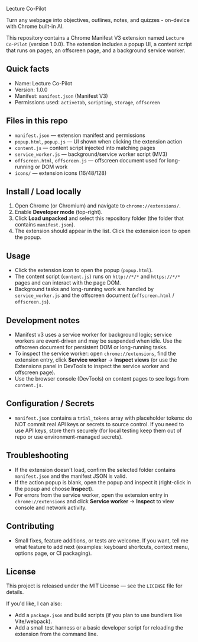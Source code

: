 Lecture Co-Pilot

Turn any webpage into objectives, outlines, notes, and quizzes - on-device with Chrome built-in AI.

This repository contains a Chrome Manifest V3 extension named `Lecture Co-Pilot` (version 1.0.0). The extension includes a popup UI, a content script that runs on pages, an offscreen page, and a background service worker.

## Quick facts
- Name: Lecture Co-Pilot
- Version: 1.0.0
- Manifest: `manifest.json` (Manifest V3)
- Permissions used: `activeTab`, `scripting`, `storage`, `offscreen`

## Files in this repo
- `manifest.json` — extension manifest and permissions
- `popup.html`, `popup.js` — UI shown when clicking the extension action
- `content.js` — content script injected into matching pages
- `service_worker.js` — background/service worker script (MV3)
- `offscreen.html`, `offscreen.js` — offscreen document used for long-running or DOM work
- `icons/` — extension icons (16/48/128)

## Install / Load locally
1. Open Chrome (or Chromium) and navigate to `chrome://extensions/`.
2. Enable **Developer mode** (top-right).
3. Click **Load unpacked** and select this repository folder (the folder that contains `manifest.json`).
4. The extension should appear in the list. Click the extension icon to open the popup.

## Usage
- Click the extension icon to open the popup (`popup.html`).
- The content script (`content.js`) runs on `http://*/*` and `https://*/*` pages and can interact with the page DOM.
- Background tasks and long-running work are handled by `service_worker.js` and the offscreen document (`offscreen.html` / `offscreen.js`).

## Development notes
- Manifest v3 uses a service worker for background logic; service workers are event-driven and may be suspended when idle. Use the offscreen document for persistent DOM or long-running tasks.
- To inspect the service worker: open `chrome://extensions`, find the extension entry, click **Service worker** -> **Inspect views** (or use the Extensions panel in DevTools to inspect the service worker and offscreen page).
- Use the browser console (DevTools) on content pages to see logs from `content.js`.

## Configuration / Secrets
- `manifest.json` contains a `trial_tokens` array with placeholder tokens: do NOT commit real API keys or secrets to source control. If you need to use API keys, store them securely (for local testing keep them out of repo or use environment-managed secrets).

## Troubleshooting
- If the extension doesn't load, confirm the selected folder contains `manifest.json` and the manifest JSON is valid.
- If the action popup is blank, open the popup and inspect it (right-click in the popup and choose **Inspect**).
- For errors from the service worker, open the extension entry in `chrome://extensions` and click **Service worker** -> **Inspect** to view console and network activity.

## Contributing
- Small fixes, feature additions, or tests are welcome. If you want, tell me what feature to add next (examples: keyboard shortcuts, context menu, options page, or CI packaging).

## License
This project is released under the MIT License — see the `LICENSE` file for details.

If you'd like, I can also:
- Add a `package.json` and build scripts (if you plan to use bundlers like Vite/webpack).
- Add a small test harness or a basic developer script for reloading the extension from the command line.


